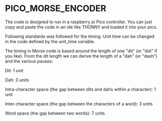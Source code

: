 # PICO_MORSE_ENCODER


The code is designed to run in a raspberry pi Pico controller.
You can just copy and paste the code in an ide like THONNY and loaded it into your pico. 

Following standards was followed for the timing. Unit time can be changed in the code defined by the unit_time variable.

The timing in Morse code is based around the length of one "dit" (or "dot" if you like). From the dit length we can derive the length of a "dah" (or "dash") and the various pauses:

Dit: 1 unit

Dah: 3 units

Intra-character space (the gap between dits and dahs within a character): 1 unit

Inter-character space (the gap between the characters of a word): 3 units

Word space (the gap between two words): 7 units
